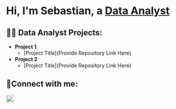 <h1>Hi, I'm Sebastian, a <a href="https://www.linkedin.com/in/sebastian-becerra-sb">Data Analyst</a></h1>

<h2>👨‍💻 Data Analyst Projects:</h2>

- <b>Project 1</b>
  - [Project Title](Provide Repository Link Here)
- <b>Project 2</b>
  - [Project Title](Provide Repository Link Here)

<h2>🤳Connect with me:</h2>

[<img align="left" alt="Sebastian | LinkedIn" width="22px" src="https://cdn.jsdelivr.net/npm/simple-icons@v3/icons/linkedin.svg" />][linkedin]

[linkedin]: https://www.linkedin.com/in/sebastian-becerra-sb
